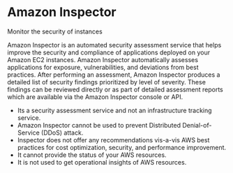 # Amazon Inspector

Monitor the security of instances

Amazon Inspector is an automated security assessment service that helps improve the security and compliance of applications deployed on your Amazon EC2 instances. Amazon Inspector automatically assesses applications for exposure, vulnerabilities, and deviations from best practices. After performing an assessment, Amazon Inspector produces a detailed list of security findings prioritized by level of severity. These findings can be reviewed directly or as part of detailed assessment reports which are available via the Amazon Inspector console or API.

- Its a security assessment service and not an infrastructure tracking service.
- Amazon Inspector cannot be used to prevent Distributed Denial-of-Service (DDoS) attack.
- Inspector does not offer any recommendations vis-a-vis AWS best practices for cost optimization, security, and performance improvement.
- It cannot provide the status of your AWS resources.
- It is not used to get operational insights of AWS resources.
